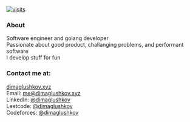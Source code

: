[![visits](https://views-counter.dimaglushkov.xyz/github.com/dimaglushkov/dimaglushkov/profile%20views.svg)](https://github.com/dimaglushkov/views-counter)
### About
Software engineer and golang developer <br>
Passionate about good product, challanging problems, and performant software <br>
I develop stuff for fun

### Contact me at:
[dimaglushkov.xyz](https://dimaglushkov.xyz) <br>
Email: [me@dimaglushkov.xyz](mailto:me@dimaglushkov.xyz) <br>
LinkedIn: [@dimaglushkov](https://www.linkedin.com/in/dimaglushkov/) <br>
Leetcode: [@dimaglushkov](https://leetcode.com/dimaglushkov) <br>
Codeforces: [@dimaglushkov](https://codeforces.com/profile/dimaglushkov)
